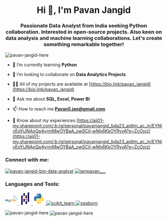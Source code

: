 <h1 align="center">Hi 👋, I'm Pavan Jangid</h1>
<h3 align="center">Passionate Data Analyst from India seeking Python collaboration. Interested in open-source projects. Also keen on data analysis and machine learning collaborations. Let's create something remarkable together!</h3>

<p align="left"> <img src="https://komarev.com/ghpvc/?username=pavan-jangid-here&label=Profile%20views&color=0e75b6&style=flat" alt="pavan-jangid-here" /> </p>

- 🌱 I’m currently learning **Python**

- 👯 I’m looking to collaborate on **Data Analytics Projects**

- 👨‍💻 All of my projects are available at [https://bio.link/pavan_jangid](https://bio.link/pavan_jangid)

- 💬 Ask me about **SQL, Excel, Power BI**

- 📫 How to reach me **Pavan5.jan@gmail.com**

- 📄 Know about my experiences [https://aii01-my.sharepoint.com/:b:/g/personal/pavanjangid_bda23_aidtm_ac_in/EYNjvEoYiJNAoQp4yrmMwOYBaA_owSCjI-wMx6KkOYRyvA?e=ZcOxjz](https://aii01-my.sharepoint.com/:b:/g/personal/pavanjangid_bda23_aidtm_ac_in/EYNjvEoYiJNAoQp4yrmMwOYBaA_owSCjI-wMx6KkOYRyvA?e=ZcOxjz)

<h3 align="left">Connect with me:</h3>
<p align="left">
<a href="https://linkedin.com/in/pavan-jangid-big-data-analyst" target="blank"><img align="center" src="https://raw.githubusercontent.com/rahuldkjain/github-profile-readme-generator/master/src/images/icons/Social/linked-in-alt.svg" alt="pavan-jangid-big-data-analyst" height="30" width="40" /></a>
<a href="https://instagram.com/iampavan___" target="blank"><img align="center" src="https://raw.githubusercontent.com/rahuldkjain/github-profile-readme-generator/master/src/images/icons/Social/instagram.svg" alt="iampavan___" height="30" width="40" /></a>
</p>

<h3 align="left">Languages and Tools:</h3>
<p align="left"> <a href="https://www.mysql.com/" target="_blank" rel="noreferrer"> <img src="https://raw.githubusercontent.com/devicons/devicon/master/icons/mysql/mysql-original-wordmark.svg" alt="mysql" width="40" height="40"/> </a> <a href="https://pandas.pydata.org/" target="_blank" rel="noreferrer"> <img src="https://raw.githubusercontent.com/devicons/devicon/2ae2a900d2f041da66e950e4d48052658d850630/icons/pandas/pandas-original.svg" alt="pandas" width="40" height="40"/> </a> <a href="https://www.python.org" target="_blank" rel="noreferrer"> <img src="https://raw.githubusercontent.com/devicons/devicon/master/icons/python/python-original.svg" alt="python" width="40" height="40"/> </a> <a href="https://scikit-learn.org/" target="_blank" rel="noreferrer"> <img src="https://upload.wikimedia.org/wikipedia/commons/0/05/Scikit_learn_logo_small.svg" alt="scikit_learn" width="40" height="40"/> </a> <a href="https://seaborn.pydata.org/" target="_blank" rel="noreferrer"> <img src="https://seaborn.pydata.org/_images/logo-mark-lightbg.svg" alt="seaborn" width="40" height="40"/> </a> </p>

<p><img align="left" src="https://github-readme-stats.vercel.app/api/top-langs?username=pavan-jangid-here&show_icons=true&locale=en&layout=compact" alt="pavan-jangid-here" /></p>

<p>&nbsp;<img align="center" src="https://github-readme-stats.vercel.app/api?username=pavan-jangid-here&show_icons=true&locale=en" alt="pavan-jangid-here" /></p>
